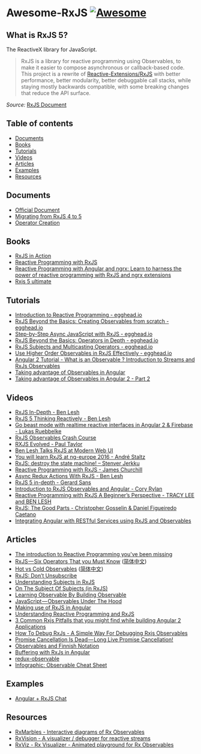 # Awesome-RxJS [![Awesome](https://cdn.rawgit.com/sindresorhus/awesome/d7305f38d29fed78fa85652e3a63e154dd8e8829/media/badge.svg)](https://github.com/sindresorhus/awesome)

## What is RxJS 5?

The ReactiveX library for JavaScript.

> RxJS is a library for reactive programming using Observables, to make it easier to compose asynchronous or callback-based code. This project is a rewrite of [Reactive-Extensions/RxJS](https://github.com/Reactive-Extensions/RxJS) with better performance, better modularity, better debuggable call stacks, while staying mostly backwards compatible, with some breaking changes that reduce the API surface.

_Source:_ [RxJS Document](http://reactivex.io/rxjs/)

## Table of contents

* [Documents](#documents)
* [Books](#books)
* [Tutorials](#tutorials)
* [Videos](#videos)
* [Articles](#articles)
* [Examples](#examples)
* [Resources](#resources)

## Documents
* [Official Document](http://reactivex.io/rxjs)
* [Migrating from RxJS 4 to 5](https://github.com/ReactiveX/rxjs/blob/master/MIGRATION.md)
* [Operator Creation](https://github.com/ReactiveX/rxjs/blob/master/doc/operator-creation.md)

## Books

* [RxJS in Action](https://www.manning.com/books/rxjs-in-action)
* [Reactive Programming with RxJS](https://pragprog.com/book/smreactjs/reactive-programming-with-rxjs)
* [Reactive Programming with Angular and ngrx: Learn to harness the power of reactive programming with RxJS and ngrx extensions](http://www.apress.com/cn/book/9781484226193)
* [Rxjs 5 ultimate](https://www.gitbook.com/book/chrisnoring/rxjs-5-ultimate/details)

## Tutorials

* [Introduction to Reactive Programming - egghead.io](https://egghead.io/courses/introduction-to-reactive-programming)
* [RxJS Beyond the Basics: Creating Observables from scratch - egghead.io](https://egghead.io/courses/rxjs-beyond-the-basics-creating-observables-from-scratch)
* [Step-by-Step Async JavaScript with RxJS - egghead.io](https://egghead.io/courses/step-by-step-async-javascript-with-rxjs)
* [RxJS Beyond the Basics: Operators in Depth - egghead.io](https://egghead.io/courses/rxjs-beyond-the-basics-operators-in-depth)
* [RxJS Subjects and Multicasting Operators - egghead.io](https://egghead.io/courses/rxjs-subjects-and-multicasting-operators)
* [Use Higher Order Observables in RxJS Effectively - egghead.io](https://egghead.io/courses/use-higher-order-observables-in-rxjs-effectively)
* [Angular 2 Tutorial - What is an Observable ? Introduction to Streams and RxJs Observables](https://www.youtube.com/watch?v=Sol2uLolmUM)
* [Taking advantage of Observables in Angular](https://blog.thoughtram.io/angular/2016/01/06/taking-advantage-of-observables-in-angular2.html)
* [Taking advantage of Observables in Angular 2 - Part 2](https://blog.thoughtram.io/angular/2016/01/07/taking-advantage-of-observables-in-angular2-pt2.html)

## Videos

* [RxJS In-Depth - Ben Lesh](https://www.youtube.com/watch?v=KOOT7BArVHQ)
* [RxJS 5 Thinking Reactively - Ben Lesh](https://www.youtube.com/watch?v=3LKMwkuK0ZE)
* [Go beast mode with realtime reactive interfaces in Angular 2 & Firebase - Lukas Ruebbelke](https://www.youtube.com/watch?v=5CTL7aqSvJU)
* [RxJS Observables Crash Course](https://www.youtube.com/watch?v=ei7FsoXKPl0)
* [RXJS Evolved - Paul Taylor](https://www.youtube.com/watch?v=QhjALubBQPg)
* [Ben Lesh Talks RxJS at Modern Web UI](https://www.youtube.com/watch?v=yk_6eU3Hcwo)
* [You will learn RxJS at ng-europe 2016 - André Staltz](https://www.youtube.com/watch?v=uQ1zhJHclvs)
* [RxJS: destroy the state machine! – Stenver Jerkku](https://www.youtube.com/watch?v=1abiJ9VBsDc)
* [Reactive Programming with RxJS - James Churchill](https://www.youtube.com/watch?v=ajLD2K4ZUQ4)
* [Async Redux Actions With RxJS - Ben Lesh](https://www.youtube.com/watch?v=sF5-V-Szo0c)
* [RxJS 5 in-depth - Gerard Sans](https://www.youtube.com/watch?v=KTlay8cZdAk)
* [Introduction to RxJS Observables and Angular - Cory Rylan](https://coryrylan.com/blog/introduction-to-rxjs-observables-and-angular)
* [Reactive Programming with RxJS A Beginner’s Perspective - TRACY LEE and BEN LESH](https://www.youtube.com/watch?v=aZRJOVPMW4k)
* [RxJS: The Good Parts - Christopher Gosselin & Daniel Figueiredo Caetano
](https://www.youtube.com/watch?v=TszoFCFydiM)
* [Integrating Angular with RESTful Services using RxJS and Observables](https://www.youtube.com/watch?v=YxK4UW4UfCk)

## Articles

* [The introduction to Reactive Programming you've been missing](https://gist.github.com/staltz/868e7e9bc2a7b8c1f754)
* [RxJS — Six Operators That you Must Know](https://netbasal.com/rxjs-six-operators-that-you-must-know-5ed3b6e238a0) ([简体中文](https://github.com/RxJS-CN/rxjs-articles-translation/blob/master/articles/Six-Operators-That-You-Must-Know.md))
* [Hot vs Cold Observables](https://medium.com/@benlesh/hot-vs-cold-observables-f8094ed53339?source=user_profile---------10-----------) ([简体中文](https://github.com/RxJS-CN/rxjs-articles-translation/blob/master/articles/Hot-Vs-Cold-Observables.md))
* [RxJS: Don’t Unsubscribe](https://medium.com/@benlesh/rxjs-dont-unsubscribe-6753ed4fda87)
* [Understanding Subjects in RxJS](https://netbasal.com/understanding-subjects-in-rxjs-55102a190f3)
* [On The Subject Of Subjects (in RxJS)](https://medium.com/@benlesh/on-the-subject-of-subjects-in-rxjs-2b08b7198b93)
* [Learning Observable By Building Observable](https://medium.com/@benlesh/learning-observable-by-building-observable-d5da57405d87)
* [JavaScript — Observables Under The Hood](https://netbasal.com/javascript-observables-under-the-hood-2423f760584)
* [Making use of RxJS in Angular](https://auth0.com/blog/making-use-of-rxjs-angular/)
* [Understanding Reactive Programming and RxJS](https://auth0.com/blog/understanding-reactive-programming-and-rxjs/?utm_source=medium&utm_medium=sc&utm_campaign=reactive_programming)
* [3 Common Rxjs Pitfalls that you might find while building Angular 2 Applications](http://blog.angular-university.io/angular-2-rxjs-common-pitfalls/)
* [How To Debug RxJs - A Simple Way For Debugging Rxjs Observables](http://blog.angular-university.io/debug-rxjs/)
* [Promise Cancellation Is Dead — Long Live Promise Cancellation!](https://medium.com/@benlesh/promise-cancellation-is-dead-long-live-promise-cancellation-c6601f1f5082)
* [Observables and Finnish Notation](https://medium.com/@benlesh/observables-and-finnish-notation-df8356ed1c9b)
* [Buffering with RxJs in Angular](http://www.syntaxsuccess.com/viewarticle/buffering-with-rxjs-in-angular-2.0?utm_campaign=linkplug&utm_source=linkplug&utm_medium=linkplug&utm_content=linkplug&utm_term=linkplug)
* [redux-observable](https://medium.com/@benlesh/redux-observable-ec0b00d2eb52)
* [Infographic: Observable Cheat Sheet](http://onehungrymind.com/observable-cheat-sheet/)

## Examples

* [Angular + RxJS Chat](https://github.com/ng-book/angular2-rxjs-chat)

## Resources

* [RxMarbles - Interactive diagrams of Rx Observables](http://rxmarbles.com/)
* [RxVision - A visualizer / debugger for reactive streams](http://jaredforsyth.com/rxvision/)
* [RxViz - Rx Visualizer - Animated playground for Rx Observables](https://rxviz.com)
